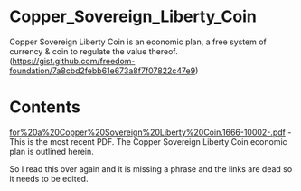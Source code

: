 # Copper_Sovereign_Liberty_Coin
Copper Sovereign Liberty Coin is an economic plan, a free system of currency &amp; coin to regulate the value thereof.
(https://gist.github.com/freedom-foundation/7a8cbd2febb61e673a8f7f07822c47e9)
# Contents

[for%20a%20Copper%20Sovereign%20Liberty%20Coin.1666-10002-.pdf](https://github.com/freedom-foundation/Copper_Sovereign_Liberty_Coin/blob/main/for%20a%20Copper%20Sovereign%20Liberty%20Coin.1666-10002-.pdf) - This is the most recent PDF. The Copper Sovereign Liberty Coin economic plan is outlined herein.

 So I read this over again and it is missing a phrase and the links are dead so it needs to be edited. 
